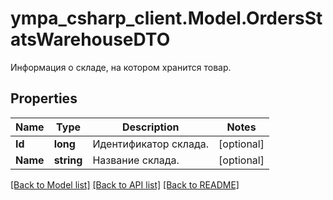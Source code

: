 # ympa_csharp_client.Model.OrdersStatsWarehouseDTO
Информация о складе, на котором хранится товар.

## Properties

Name | Type | Description | Notes
------------ | ------------- | ------------- | -------------
**Id** | **long** | Идентификатор склада. | [optional] 
**Name** | **string** | Название склада. | [optional] 

[[Back to Model list]](../README.md#documentation-for-models) [[Back to API list]](../README.md#documentation-for-api-endpoints) [[Back to README]](../README.md)

